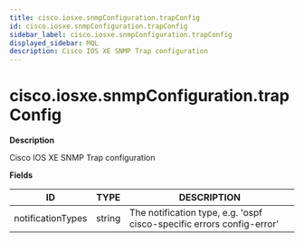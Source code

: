 ```yaml
---
title: cisco.iosxe.snmpConfiguration.trapConfig
id: cisco.iosxe.snmpConfiguration.trapConfig
sidebar_label: cisco.iosxe.snmpConfiguration.trapConfig
displayed_sidebar: MQL
description: Cisco IOS XE SNMP Trap configuration
---
```


# cisco.iosxe.snmpConfiguration.trapConfig

**Description**

Cisco IOS XE SNMP Trap configuration

**Fields**

| ID                | TYPE   | DESCRIPTION                                                           |
| ----------------- | ------ | --------------------------------------------------------------------- |
| notificationTypes | string | The notification type, e.g. 'ospf cisco-specific errors config-error' |
